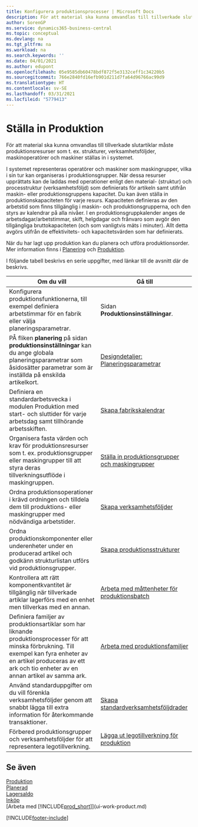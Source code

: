 ```yaml
---
title: Konfigurera produktionsprocesser | Microsoft Docs
description: För att material ska kunna omvandlas till tillverkade slutartiklar måste produktionsresurser som t. ex. strukturer, verksamhetsföljder, maskinoperatörer och maskiner ställas in i systemet.
author: SorenGP
ms.service: dynamics365-business-central
ms.topic: conceptual
ms.devlang: na
ms.tgt_pltfrm: na
ms.workload: na
ms.search.keywords: ''
ms.date: 04/01/2021
ms.author: edupont
ms.openlocfilehash: 05e9585db60478bdf872f5e3132ceff1c34220b5
ms.sourcegitcommit: 766e2840fd16efb901d211d7fa64d96766ac99d9
ms.translationtype: HT
ms.contentlocale: sv-SE
ms.lasthandoff: 03/31/2021
ms.locfileid: "5779413"
---
```

# <a name="setting-up-manufacturing"></a>Ställa in Produktion
För att material ska kunna omvandlas till tillverkade slutartiklar måste produktionsresurser som t. ex. strukturer, verksamhetsföljder, maskinoperatörer och maskiner ställas in i systemet.

I systemet representeras operatörer och maskiner som maskingrupper, vilka i sin tur kan organiseras i produktionsgrupper. När dessa resurser upprättats kan de laddas med operationer enligt den material- (struktur) och processtruktur (verksamhetsföljd) som definierats för artikeln samt utifrån maskin- eller produktionsgruppens kapacitet. Du kan även ställa in produktionskapaciteten för varje resurs. Kapaciteten definieras av den arbetstid som finns tillgänglig i maskin- och produktionsgrupperna, och den styrs av kalendrar på alla nivåer. I en produktionsgruppkalender anges de arbetsdagar/arbetstimmar, skift, helgdagar och frånvaro som avgör den tillgängliga bruttokapaciteten (och som vanligtvis mäts i minuter). Allt detta avgörs utifrån de effektivitets- och kapacitetsvärden som har definierats.  

När du har lagt upp produktion kan du planera och utföra produktionsorder. Mer information finns i [Planering](production-planning.md) och [Produktion](production-manage-manufacturing.md).  



 I följande tabell beskrivs en serie uppgifter, med länkar till de avsnitt där de beskrivs.   

|**Om du vill**|**Gå till**|  
|------------|-------------|  
|Konfigurera produktionsfunktionerna, till exempel definiera arbetstimmar för en fabrik eller välja planeringsparametrar.|Sidan **Produktionsinställningar**.|
|PÅ fliken **planering** på sidan **produktionsinställningar** kan du ange globala planeringsparametrar som åsidosätter parametrar som är inställda på enskilda artikelkort.|[Designdetaljer: Planeringsparametrar](design-details-planning-parameters.md)|
|Definiera en standardarbetsvecka i modulen Produktion med start- och sluttider för varje arbetsdag samt tillhörande arbetsskiften.|[Skapa fabrikskalendrar](production-how-to-create-work-center-calendars.md)|  
|Organisera fasta värden och krav för produktionsresurser som t. ex. produktionsgrupper eller maskingrupper till att styra deras tillverkningsutflöde i maskingruppen.|[Ställa in produktionsgrupper och maskingrupper](production-how-to-set-up-work-and-machine-centers.md)|
|Ordna produktionsoperationer i krävd ordningen och tilldela dem till produktions- eller maskingrupper med nödvändiga arbetstider.|[Skapa verksamhetsföljder](production-how-to-create-routings.md)|
|Ordna produktionskomponenter eller underenheter under en producerad artikel och godkänn strukturlistan utförs vid produktionsgrupper.|[Skapa produktionsstrukturer](production-how-to-create-production-boms.md)|
|Kontrollera att rätt komponentkvantitet är tillgänglig när tillverkade artiklar lagerförs med en enhet men tillverkas med en annan.|[Arbeta med måttenheter för produktionsbatch](production-how-to-use-the-manufacturing-batch-unit-of-measure.md)|  
|Definiera familjer av produktionsartiklar som har liknande produktionsprocesser för att minska förbrukning. Till exempel kan fyra enheter av en artikel produceras av ett ark och tio enheter av en annan artikel av samma ark.|[Arbeta med produktionsfamiljer](production-how-work-family.md)|
|Använd standarduppgifter om du vill förenkla verksamhetsföljder genom att snabbt lägga till extra information för återkommande transaktioner.|[Skapa standardverksamhetsföljdrader](production-how-set-up-standard-routing-lines.md)|  
|Förbered produktionsgrupper och verksamhetsföljder för att representera legotillverkning.|[Lägga ut legotillverkning för produktion](production-how-to-subcontract-manufacturing.md)|  

## <a name="see-also"></a>Se även
[Produktion](production-manage-manufacturing.md)    
[Planerad](production-planning.md)   
[Lagersaldo](inventory-manage-inventory.md)  
[Inköp](purchasing-manage-purchasing.md)  
[Arbeta med [!INCLUDE[prod_short](includes/prod_short.md)]](ui-work-product.md)


[!INCLUDE[footer-include](includes/footer-banner.md)]